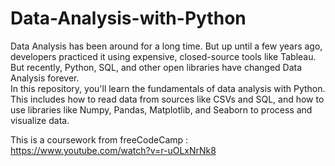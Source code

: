 # Data-Analysis-with-Python

Data Analysis has been around for a long time. But up until a few years ago, developers practiced it using expensive, closed-source tools like Tableau. But recently, Python, SQL, and other open libraries have changed Data Analysis forever.
<br>
In this repository, you'll learn the fundamentals of data analysis with Python. This includes how to read data from sources like CSVs and SQL, and how to use libraries like Numpy, Pandas, Matplotlib, and Seaborn to process and visualize data.

This is a coursework from freeCodeCamp : 
https://www.youtube.com/watch?v=r-uOLxNrNk8
